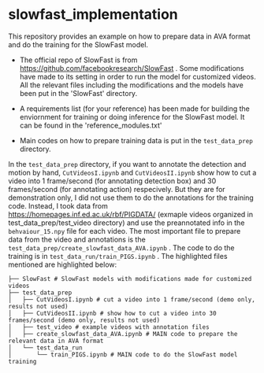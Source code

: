 # slowfast_implementation
This repository provides an example on how to prepare data in AVA format and do the training for the SlowFast model. 

- The official repo of SlowFast is from https://github.com/facebookresearch/SlowFast . Some modifications have made to its setting in order to run the model for customized videos. All the relevant files including the modifications and the models have been put in the 'SlowFast' directory. 

- A requirements list (for your reference) has been made for building the enviornment for training or doing inference for the SlowFast model. It can be found in the 'reference_modules.txt' 

- Main codes on how to prepare training data is put in the `test_data_prep` directory.

In the `test_data_prep` directory, if you want to annotate the detection and motion by hand, `CutVideosI.ipynb` and `CutVideosII.ipynb` show how to cut a video into 1 frame/second (for annotating detection box) and 30 frames/second (for annotating action) respecively. But they are for demonstration only, I did not use them to do the annotations for the training code. Instead, I took data from https://homepages.inf.ed.ac.uk/rbf/PIGDATA/ (exmaple videos organized in test_data_prep/test_video directory) and use the preannotated info in the `behvaiour_15.npy` file for each video. The most important file to prepare data from the video and annotations is the `test_data_prep/create_slowfast_data_AVA.ipynb` . The code to do the training is in `test_data_run/train_PIGS.ipynb` . The highlighted files mentioned are highlighted below:
```
├── SlowFast # SlowFast models with modifications made for customized videos
├── test_data_prep
│   ├── CutVideosI.ipynb # cut a video into 1 frame/second (demo only, results not used)
│   ├── CutVideosII.ipynb # show how to cut a video into 30 frames/second (demo only, results not used)
│   ├── test_video # example videos with annotation files
│   ├── create_slowfast_data_AVA.ipynb # MAIN code to prepare the relevant data in AVA format
│   └── test_data_run
│       └── train_PIGS.ipynb # MAIN code to do the SlowFast model training
```


